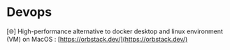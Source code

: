 # Devops

[🌐] High-performance alternative to docker desktop and linux environment (VM) on MacOS : [https://orbstack.dev/](https://orbstack.dev/)